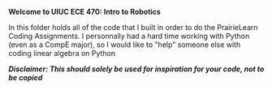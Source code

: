 **Welcome to UIUC ECE 470: Intro to Robotics**

In this folder holds all of the code that I built in order to do the PrairieLearn Coding Assignments. I personnally had a hard time working with Python (even as a CompE major), so I would like to "help" someone else with coding linear algebra on Python

***Disclaimer: This should solely be used for inspiration for your code, not to be copied***
